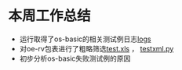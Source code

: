 # 本周工作总结

- 运行取得了os-basic的相关测试例日志[logs](https://github.com/KotorinMinami/mugen-riscv_logs/tree/main/logs)
- 对oe-rv包表进行了粗略筛选[test.xls](https://github.com/KotorinMinami/plct-working/blob/main/WorkReport/test.xls) ， [testxml.py](https://github.com/KotorinMinami/plct-working/blob/main/WorkReport/testxml.py)
- 初步分析os-basic失败测试例的原因
